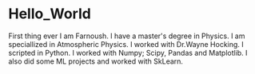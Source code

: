 # Hello_World
First thing ever
I am Farnoush. I have a master's degree in Physics. I am speciallized in Atmospheric Physics. I worked with Dr.Wayne Hocking. I scripted in Python. I worked with Numpy; Scipy, Pandas and Matplotlib. 
I also did some ML projects and worked with SkLearn.
